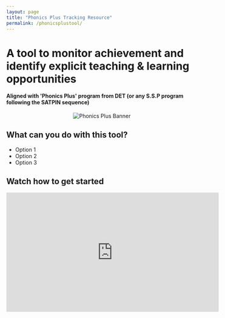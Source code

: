 ```yaml
---
layout: page
title: "Phonics Plus Tracking Resource"
permalink: /phonicsplustool/
---
```


# A tool to monitor achievement and identify explicit teaching & learning opportunities
#### Aligned with 'Phonics Plus' program from DET (or any S.S.P program following the SATPIN sequence)

<p align="center">
  <img src="{{ '/assets/img/phonicsplusbanner.png' | relative_url }}" alt="Phonics Plus Banner" />
</p>



## What can you do with this tool?
- Option 1
- Option 2
- Option 3



## Watch how to get started
<iframe width="560" height="315" src="https://www.youtube.com/embed/dQw4w9WgXcQ?si=DsIudnEbD4oYo2UO" title="YouTube video player" frameborder="0" allow="accelerometer; autoplay; clipboard-write; encrypted-media; gyroscope; picture-in-picture; web-share" referrerpolicy="strict-origin-when-cross-origin" allowfullscreen></iframe>